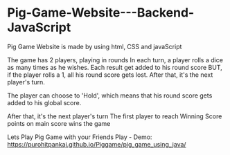 # Pig-Game-Website---Backend-JavaScript
Pig Game Website is made by using html, CSS and javaScript

The game has 2 players, playing in rounds
In each turn, a player rolls a dice as many times as he wishes.
Each result get added to his round score 
BUT, if the player rolls a 1, all his round score gets lost. After that, it's the next player's turn.

The player can choose to 'Hold', which means that his round score gets added to his global score. 

After that, it's the next player's turn
The first player to reach Winning Score points on main score wins the game

Lets Play Pig Game with your Friends
Play - Demo: https://purohitpankaj.github.io/Piggame/pig_game_using_java/
